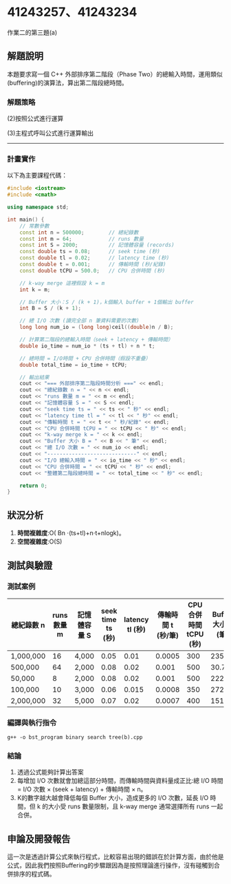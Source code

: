 # 41243257、41243234

作業二的第三題(a)

## 解題說明

本題要求寫一個 C++ 外部排序第二階段（Phase Two）的總輸入時間，運用類似(buffering)的演算法，算出第二階段總時間。

### 解題策略

(2)按照公式進行運算

(3)主程式呼叫公式進行運算輸出

---

### 計畫實作

以下為主要課程代碼：

```c++
#include <iostream>
#include <cmath>

using namespace std;

int main() {
    // 常數參數
    const int n = 500000;        // 總紀錄數
    const int m = 64;            // runs 數量
    const int S = 2000;          // 記憶體容量 (records)
    const double ts = 0.08;      // seek time (秒)
    const double tl = 0.02;      // latency time (秒)
    const double t = 0.001;      // 傳輸時間 (秒/紀錄)
    const double tCPU = 500.0;   // CPU 合併時間 (秒)

    // k-way merge 這裡假設 k = m 
    int k = m;

    // Buffer 大小：S / (k + 1)，k個輸入 buffer + 1個輸出 buffer
    int B = S / (k + 1);

    // 總 I/O 次數 (讀完全部 n 筆資料需要的次數)
    long long num_io = (long long)ceil((double)n / B);

    // 計算第二階段的總輸入時間（seek + latency + 傳輸時間）
    double io_time = num_io * (ts + tl) + n * t;

    // 總時間 = I/O時間 + CPU 合併時間（假設不重疊）
    double total_time = io_time + tCPU;

    // 輸出結果
    cout << "=== 外部排序第二階段時間分析 ===" << endl;
    cout << "總紀錄數 n = " << n << endl;
    cout << "runs 數量 m = " << m << endl;
    cout << "記憶體容量 S = " << S << endl;
    cout << "seek time ts = " << ts << " 秒" << endl;
    cout << "latency time tl = " << tl << " 秒" << endl;
    cout << "傳輸時間 t = " << t << " 秒/紀錄" << endl;
    cout << "CPU 合併時間 tCPU = " << tCPU << " 秒" << endl;
    cout << "k-way merge k = " << k << endl;
    cout << "Buffer 大小 B = " << B << " 筆" << endl;
    cout << "總 I/O 次數 = " << num_io << endl;
    cout << "-----------------------------" << endl;
    cout << "I/O 總輸入時間 = " << io_time << " 秒" << endl;
    cout << "CPU 合併時間 = " << tCPU << " 秒" << endl;
    cout << "整體第二階段總時間 = " << total_time << " 秒" << endl;

    return 0;
}
```

## 狀況分析

1. **時間複雜度**:O( Bn​ ⋅(ts+tl)+n⋅t+nlogk)。
2. **空間複雜度**:O(S)


## 測試與驗證

### 測試案例

| 總紀錄數 n | runs數量 m | 記憶體容量 S | seek time ts (秒) | latency tl (秒) | 傳輸時間 t (秒/筆) | CPU合併時間 tCPU (秒) | Buffer大小 B (筆) | 總I/O次數 | I/O總輸入時間 (秒) | 整體第二階段總時間 (秒) |
| ------------ | ------------ | -------------- | ------------------- | ----------------- | -------------------- | ----------------------- | ------------------- | ----------- | -------------------- | ------------------------- |
| 1,000,000  | 16         | 4,000        | 0.05              | 0.01            | 0.0005             | 300                   | 235.29            | 4251      | 755.06             | 1055.06                 |
| 500,000    | 64         | 2,000        | 0.08              | 0.02            | 0.001              | 500                   | 30.77             | 16250     | 2125               | 2625                    |
| 50,000     | 8          | 2,000        | 0.08              | 0.02            | 0.001              | 500                   | 222.22            | 225       | 72.5               | 572.5                   |
| 100,000    | 10         | 3,000        | 0.06              | 0.015           | 0.0008             | 350                   | 272.73            | 367       | 120.06             | 470.06                  |
| 2,000,000  | 32         | 5,000        | 0.07              | 0.02            | 0.0007             | 400                   | 151.52            | 13199     | 963.93             | 1363.93                 |

### 編譯與執行指令

````shell
g++ -o bst_program binary search tree(b).cpp
````

### 結論

1. 透過公式能夠計算出答案
2. 每增加 I/O 次數就會加總這部分時間，而傳輸時間與資料量成正比:總 I/O 時間 = I/O 次數 × (seek + latency) + 傳輸時間 × n。
3. K的數字越大越會降低每個 Buffer 大小，造成更多的 I/O 次數，延長 I/O 時間，但 k 的大小受 runs 數量限制，且 k-way merge 通常選擇所有 runs 一起合併。

## 申論及開發報告

這一次是透過計算公式來執行程式，比較容易出現的錯誤在於計算方面，由於他是公式，因此我們按照Buffering的步驟跟因為是按照理論進行操作，沒有碰觸到合併排序的程式碼。

```

```

